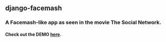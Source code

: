 ## django-facemash
### A Facemash-like app as seen in the movie The Social Network.
#### Check out the DEMO **[here](http://facemash.pythonanywhere.com)**.

